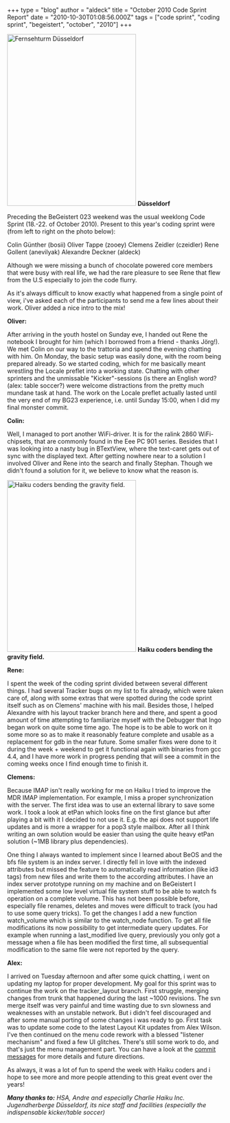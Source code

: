 +++
type = "blog"
author = "aldeck"
title = "October 2010 Code Sprint Report"
date = "2010-10-30T01:08:56.000Z"
tags = ["code sprint", "coding sprint", "begeistert", "october", "2010"]
+++

<span class="inline inline-right"><img src="/files/screenshots/66585_163601566992429_100000277599018_458760_6787768_n_0.jpg" alt="Fernsehturm Düsseldorf" title="Haiku coders bending the gravity field." class="image image-thumbnail" width="300" height="400"></a>
<span class="caption" style="width: 198px;"><strong>Düsseldorf</strong></span></span>

Preceding the BeGeistert 023 weekend was the usual weeklong Code Sprint (18.-22. of October 2010). Present to this year's coding sprint were (from left to right on the photo below):

Colin Günther (bosii)
Oliver Tappe (zooey)
Clemens Zeidler (czeidler)
Rene Gollent (anevilyak)
Alexandre Deckner (aldeck)

<!--more-->

Although we were missing a bunch of chocolate powered core members that were busy with real life, we had the rare pleasure to see Rene that flew from the U.S especially to join the code flurry.

As it's always difficult to know exactly what happened from a single point of view, i've asked each of the participants to send me a few lines about their work. Oliver added a nice intro to the mix!

<strong>Oliver:</strong>

After arriving in the youth hostel on Sunday eve, I handed out Rene the notebook I brought for him (which I borrowed from a friend - thanks Jörg!). We met Colin on our way to the trattoria and spend the evening chatting with him. On Monday, the basic setup was easily done, with the room being prepared already. So we started coding, which for me basically meant wrestling the Locale preflet into a working state. Chatting with other sprinters and the unmissable "Kicker"-sessions (is there an English word? (alex: table soccer?) were welcome distractions from the pretty much mundane task at hand. The work on the Locale preflet actually lasted until the very end of my BG23 experience, i.e. until Sunday 15:00, when I did my final monster commit.

<strong>Colin:</strong>

Well, I managed to port another WiFi-driver. It is for the ralink 2860 WiFi-chipsets, that are commonly found in the Eee PC 901 series. Besides that I was looking into a nasty bug in BTextView, where the text-caret gets out of sync with the displayed text. After getting nowhere near to a solution I involved Oliver and Rene into the search and finally Stephan. Though we didn't found a solution for it, we believe to know what the reason is.

<span class="inline inline-left"><img src="/files/screenshots/coding_sprint_october2010_small.JPG" alt="Haiku coders bending the gravity field." title="Haiku coders bending the gravity field." class="image image-thumbnail" width="300" height="400"></a>
<span class="caption" style="width: 198px;"><strong>Haiku coders bending the gravity field.</strong></span></span>

<strong>Rene:</strong>

I spent the week of the coding sprint divided between several different things. I had several Tracker bugs on my list to fix already, which were taken care of, along with some extras that were spotted during the code sprint itself such as on Clemens' machine with his mail. Besides those, I helped Alexandre with his layout tracker branch here and there, and spent a good amount of time attempting to familiarize myself with the Debugger that Ingo began work on quite some time ago. The hope is to be able to work on it some more so as to make it reasonably feature complete and usable as a replacement for gdb in the near future. Some smaller fixes were done to it during the week + weekend to get it functional again with binaries from gcc 4.4, and I have more work in progress pending that will see a commit in the coming weeks once I find enough time to finish it.

<strong>Clemens:</strong>

Because IMAP isn't really working for me on Haiku I tried to improve the MDR IMAP implementation. For example, I miss a proper synchronization with the server. The first idea was to use an external library to save some work. I took a look at etPan which looks fine on the first glance but after playing a bit with it I decided to not use it. E.g. the api does not support life updates and is more a wrapper for a pop3 style mailbox. After all I think writing an own solution would be easier than using the quite heavy etPan solution (~1MB library plus dependencies).

One thing I always wanted to implement since I learned about BeOS and the bfs file system is an index server. I directly fell in love with the indexed attributes but missed the feature to automatically read information (like id3 tags) from new files and write them to the according attributes. I have an index server prototype running on my machine and on BeGeistert I implemented some low level virtual file system stuff to be able to watch fs operation on a complete volume. This has not been possible before, especially file renames, deletes and moves were difficult to track (you had to use some query tricks). To get the changes I add a new function watch_volume which is similar to the watch_node function. To get all file modifications its now possibility to get intermediate query updates. For example when running a last_modified live query, previously you only got a message when a file has been modified the first time, all subsequential modification to the same file were not reported by the query.

<strong>Alex:</strong>

I arrived on Tuesday afternoon and after some quick chatting, i went on updating my laptop for proper development. My goal for this sprint was to continue the work on the tracker_layout branch. First struggle, merging changes from trunk that happened during the last ~1000 revisions. The svn merge itself was very painful and time wasting due to svn slowness and weaknesses with an unstable network. But i didn't feel discouraged and after some manual porting of some changes i was ready to go. First task was to update some code to the latest Layout Kit updates from Alex Wilson. I've then continued on the menu code rework with a blessed "listener mechanism" and fixed a few UI glitches. There's still some work to do, and that's just the menu management part. You can have a look at the <a href="https://dev.haiku-os.org/log/haiku/branches/developer/aldeck/tracker_layout?rev=39143">commit messages</a> for more details and future directions.

As always, it was a lot of fun to spend the week with Haiku coders and i hope to see more and more people attending to this great event over the years!


<em><strong>Many thanks to:</strong>
 HSA, Andre and especially Charlie
 Haiku Inc.
 Jugendherberge Düsseldorf, its nice staff and facilities (especially the indispensable kicker/table soccer)</em>
